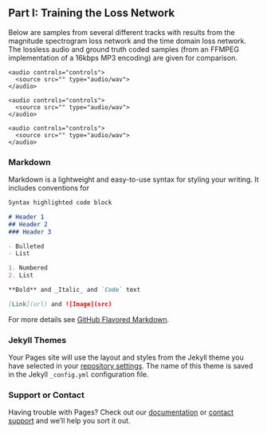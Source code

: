 ##  Part I: Training the Loss Network

Below are samples from several different tracks with results from the magnitude spectrogram loss network and the time domain loss network.  The lossless audio and ground truth coded samples (from an FFMPEG implementation of a 16kbps MP3 encoding) are given for comparison.


```
<audio controls="controls">
  <source src="" type="audio/wav">
</audio>

<audio controls="controls">
  <source src="" type="audio/wav">
</audio>

<audio controls="controls">
  <source src="" type="audio/wav">
</audio>
```

### Markdown

Markdown is a lightweight and easy-to-use syntax for styling your writing. It includes conventions for

```markdown
Syntax highlighted code block

# Header 1
## Header 2
### Header 3

- Bulleted
- List

1. Numbered
2. List

**Bold** and _Italic_ and `Code` text

[Link](url) and ![Image](src)
```

For more details see [GitHub Flavored Markdown](https://guides.github.com/features/mastering-markdown/).

### Jekyll Themes

Your Pages site will use the layout and styles from the Jekyll theme you have selected in your [repository settings](https://github.com/IshwaryaAnant/codec-perceptual-loss/settings). The name of this theme is saved in the Jekyll `_config.yml` configuration file.

### Support or Contact

Having trouble with Pages? Check out our [documentation](https://help.github.com/categories/github-pages-basics/) or [contact support](https://github.com/contact) and we’ll help you sort it out.
